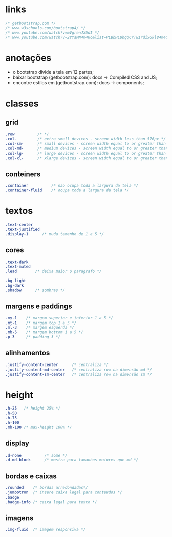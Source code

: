 # links 

~~~css
/* getbootstrap.com */
/* www.w3schools.com/bootstrap4/ */
/* www.youtube.com/watch?v=mVgrenJX5dI */
/* www.youtube.com/watch?v=ZYYaMN4m40c&list=PLBbHLUbqqCrTwIrdix6kl84m4OPE0JexR&index=3 */
~~~

# anotações

- o bootstrap divide a tela em 12 partes;
- baixar bootstrap (getbootstrap.com): docs -> Compiled CSS and JS;
- encontre estilos em (getbootstrap.com): docs -> components;

# classes 

## grid 

~~~css
.row          /* */
.col-         /* extra small devices - screen width less than 576px */
.col-sm-      /* small devices - screen width equal to or greater than 576px */
.col-md-      /* medium devices - screen width equal to or greater than 768px */
.col-lg-      /* large devices - screen width equal to or greater than 992px */
.col-xl-      /* xlarge devices - screen width equal to or greater than 1200px */
~~~

## conteiners

~~~css
.container          /* nao ocupa toda a largura da tela */
.container-fluid    /* ocupa toda a largura da tela */

~~~

# textos

~~~css
.text-center 
.text-justified
.display-1      /* muda tamanho de 1 a 5 */
~~~

## cores 

~~~css
.text-dark 
.text-muted 
.lead        /* deixa maior o paragrafo */

.bg-light
.bg-dark
.shadow      /* sombras */
~~~

## margens e paddings 

~~~css
.my-1    /* margem superior e inferior 1 a 5 */
.mt-1    /* margem top 1 a 5 */
.ml-3    /* margem esquerda */
.mb-5    /* margem bottom 1 a 5 */
.p-3     /* padding 3 */
~~~

## alinhamentos 

~~~css
.justify-content-center      /* centraliza */
.justify-content-md-center   /* centraliza row na dimensão md */
.justify-content-sm-center   /* centraliza row na dimensão sm */
~~~

# height

~~~css
.h-25   /* height 25% */
.h-50
.h-75
.h-100
.mh-100 /* max-height 100% */
~~~

## display 

~~~css
.d-none          /* some */
.d-md-block      /* mostra para tamanhos maiores que md */
~~~

## bordas e caixas

~~~css
.rounded    /* bordas arredondadas*/
.jumbotron  /* insere caixa legal para conteudos */
.badge
.badge-info /* caixa legal para texto */
~~~

## imagens

~~~css
.img-fluid  /* imagem responsiva */
~~~